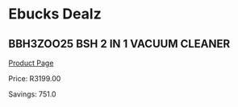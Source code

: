 
# Ebucks Dealz
## BBH3ZOO25 BSH 2 IN 1 VACUUM CLEANER
[Product Page](https://www.ebucks.com/web/shop/productSelected.do?prodId=1173026735&catId=998409624)

Price: R3199.00

Savings: 751.0


	